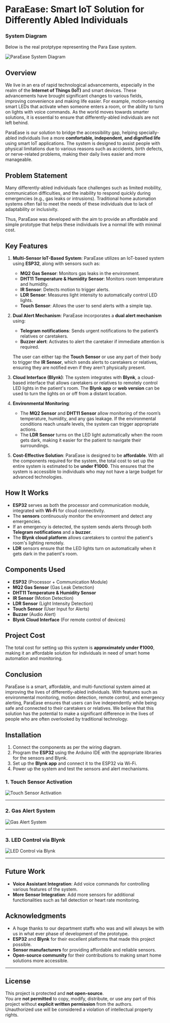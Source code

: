 # ParaEase: Smart IoT Solution for Differently Abled Individuals
### System Diagram

Below is the real protptype representing the Para Ease system.

![ParaEase System Diagram](assets/paraEase_system_diagram.png)



## Overview

We live in an era of rapid technological advancements, especially in the realm of the **Internet of Things (IoT)** and smart devices. These advancements have brought significant changes to various fields, improving convenience and making life easier. For example, motion-sensing smart LEDs that activate when someone enters a room, or the ability to turn on lights with voice commands. As the world moves towards smarter solutions, it is essential to ensure that differently-abled individuals are not left behind. 

ParaEase is our solution to bridge the accessibility gap, helping specially-abled individuals live a more **comfortable, independent, and dignified life** using smart IoT applications. The system is designed to assist people with physical limitations due to various reasons such as accidents, birth defects, or nerve-related problems, making their daily lives easier and more manageable.

## Problem Statement

Many differently-abled individuals face challenges such as limited mobility, communication difficulties, and the inability to respond quickly during emergencies (e.g., gas leaks or intrusions). Traditional home automation systems often fail to meet the needs of these individuals due to lack of adaptability or inclusivity. 

Thus, ParaEase was developed with the aim to provide an affordable and simple prototype that helps these individuals live a normal life with minimal cost. 

## Key Features

1. **Multi-Sensor IoT-Based System**:
   ParaEase utilizes an IoT-based system using **ESP32**, along with sensors such as:
   - **MQ2 Gas Sensor**: Monitors gas leaks in the environment.
   - **DHT11 Temperature & Humidity Sensor**: Monitors room temperature and humidity.
   - **IR Sensor**: Detects motion to trigger alerts.
   - **LDR Sensor**: Measures light intensity to automatically control LED lights.
   - **Touch Sensor**: Allows the user to send alerts with a simple tap.

2. **Dual Alert Mechanism**:
   ParaEase incorporates a **dual alert mechanism** using:
   - **Telegram notifications**: Sends urgent notifications to the patient’s relatives or caretakers.
   - **Buzzer alert**: Activates to alert the caretaker if immediate attention is required.
   
   The user can either tap the **Touch Sensor** or use any part of their body to trigger the **IR Sensor**, which sends alerts to caretakers or relatives, ensuring they are notified even if they aren't physically present.

3. **Cloud Interface (Blynk)**:
   The system integrates with **Blynk**, a cloud-based interface that allows caretakers or relatives to remotely control LED lights in the patient's room. The **Blynk app** or **web version** can be used to turn the lights on or off from a distant location.

4. **Environmental Monitoring**:
   - The **MQ2 Sensor** and **DHT11 Sensor** allow monitoring of the room’s temperature, humidity, and any gas leakage. If the environmental conditions reach unsafe levels, the system can trigger appropriate actions.
   - The **LDR Sensor** turns on the LED light automatically when the room gets dark, making it easier for the patient to navigate their surroundings.

5. **Cost-Effective Solution**:
   ParaEase is designed to be **affordable**. With all the components required for the system, the total cost to set up the entire system is estimated to be **under ₹1000**. This ensures that the system is accessible to individuals who may not have a large budget for advanced technologies.

## How It Works

- **ESP32** serves as both the processor and communication module, integrated with **Wi-Fi** for cloud connectivity.
- The **sensors** continuously monitor the environment and detect any emergencies.
- If an emergency is detected, the system sends alerts through both **Telegram notifications** and a **buzzer**.
- The **Blynk cloud platform** allows caretakers to control the patient's room's lighting remotely.
- **LDR** sensors ensure that the LED lights turn on automatically when it gets dark in the patient's room.

## Components Used

- **ESP32** (Processor + Communication Module)
- **MQ2 Gas Sensor** (Gas Leak Detection)
- **DHT11 Temperature & Humidity Sensor**
- **IR Sensor** (Motion Detection)
- **LDR Sensor** (Light Intensity Detection)
- **Touch Sensor** (User Input for Alerts)
- **Buzzer** (Audio Alert)
- **Blynk Cloud Interface** (For remote control of devices)

## Project Cost

The total cost for setting up this system is **approximately under ₹1000**, making it an affordable solution for individuals in need of smart home automation and monitoring.

## Conclusion

ParaEase is a smart, affordable, and multi-functional system aimed at improving the lives of differently-abled individuals. With features such as environmental monitoring, motion detection, remote control, and emergency alerting, ParaEase ensures that users can live independently while being safe and connected to their caretakers or relatives. We believe that this solution has the potential to make a significant difference in the lives of people who are often overlooked by traditional technology.

## Installation

1. Connect the components as per the wiring diagram.
2. Program the **ESP32** using the Arduino IDE with the appropriate libraries for the sensors and Blynk.
3. Set up the **Blynk app** and connect it to the ESP32 via Wi-Fi.
4. Power up the system and test the sensors and alert mechanisms.

### 1. Touch Sensor Activation
![Touch Sensor Activation](assets/touch-ezgif.com-video-to-gif-converter.gif)

---

### 2. Gas Alert System
![Gas Alert System](assets/gasalert-ezgif.com-video-to-gif-converter.gif)

---

### 3. LED Control via Blynk
![LED Control via Blynk](assets/ledonblink-ezgif.com-video-to-gif-converter.gif)

---

## Future Work

- **Voice Assistant Integration**: Add voice commands for controlling various features of the system.
- **More Sensor Integration**: Add more sensors for additional functionalities such as fall detection or heart rate monitoring.

## Acknowledgments

- A huge thanks to our department staffs who was and will always be with us in what ever phase of development of the prototype.
- **ESP32** and **Blynk** for their excellent platforms that made this project possible.
- **Sensor manufacturers** for providing affordable and reliable sensors.
- **Open-source community** for their contributions to making smart home solutions more accessible.

---


## License

This project is protected and **not open-source**.  
You are **not permitted** to copy, modify, distribute, or use any part of this project without **explicit written permission** from the authors.  
Unauthorized use will be considered a violation of intellectual property rights.

